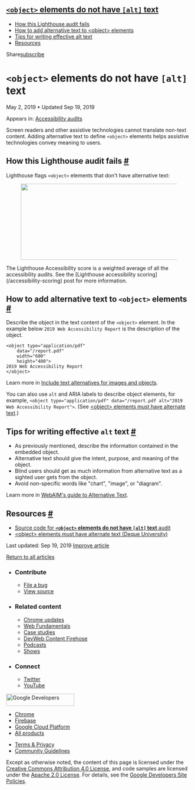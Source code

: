 





<a href="#lesscodegreaterandltobjectandgtlesscodegreater-elements-do-not-have-lesscodegreateraltlesscodegreater-text" class="w-toc__header--link"><code>&lt;object&gt;</code> elements do not have <code>[alt]</code> text</a>
------------------------------------------------------------------------------------------------------------------------------------------------------------------------------------------------------------------------------

-   [How this Lighthouse audit fails](#how-this-lighthouse-audit-fails)
-   [How to add alternative text to &lt;object&gt; elements](#how-to-add-alternative-text-to-lessobjectgreater-elements)
-   [Tips for writing effective alt text](#tips-for-writing-effective-alt-text)
-   [Resources](#resources)

Share<a href="/newsletter/" class="gc-analytics-event w-actions__fab w-actions__fab--subscribe"><span>subscribe</span></a>

`<object>` elements do not have `[alt]` text
============================================

May 2, 2019 <span class="w-author__separator">•</span> Updated Sep 19, 2019

<span class="w-post-signpost__title">Appears in:</span> <a href="/lighthouse-accessibility" class="w-post-signpost__link">Accessibility audits</a>

Screen readers and other assistive technologies cannot translate non-text content. Adding alternative text to define `<object>` elements helps assistive technologies convey meaning to users.

How this Lighthouse audit fails <a href="#how-this-lighthouse-audit-fails" class="w-headline-link">#</a>
--------------------------------------------------------------------------------------------------------

Lighthouse flags `<object>` elements that don't have alternative text:

<figure><img src="https://web-dev.imgix.net/image/tcFciHGuF3MxnTr1y5ue01OGLBn2/JWSzKy951NpiznLGxqoQ.png?auto=format" class="w-screenshot" sizes="(min-width: 800px) 800px, calc(100vw - 48px)" srcset="https://web-dev.imgix.net/image/tcFciHGuF3MxnTr1y5ue01OGLBn2/JWSzKy951NpiznLGxqoQ.png?auto=format&amp;w=200 200w, https://web-dev.imgix.net/image/tcFciHGuF3MxnTr1y5ue01OGLBn2/JWSzKy951NpiznLGxqoQ.png?auto=format&amp;w=228 228w, https://web-dev.imgix.net/image/tcFciHGuF3MxnTr1y5ue01OGLBn2/JWSzKy951NpiznLGxqoQ.png?auto=format&amp;w=260 260w, https://web-dev.imgix.net/image/tcFciHGuF3MxnTr1y5ue01OGLBn2/JWSzKy951NpiznLGxqoQ.png?auto=format&amp;w=296 296w, https://web-dev.imgix.net/image/tcFciHGuF3MxnTr1y5ue01OGLBn2/JWSzKy951NpiznLGxqoQ.png?auto=format&amp;w=338 338w, https://web-dev.imgix.net/image/tcFciHGuF3MxnTr1y5ue01OGLBn2/JWSzKy951NpiznLGxqoQ.png?auto=format&amp;w=385 385w, https://web-dev.imgix.net/image/tcFciHGuF3MxnTr1y5ue01OGLBn2/JWSzKy951NpiznLGxqoQ.png?auto=format&amp;w=439 439w, https://web-dev.imgix.net/image/tcFciHGuF3MxnTr1y5ue01OGLBn2/JWSzKy951NpiznLGxqoQ.png?auto=format&amp;w=500 500w, https://web-dev.imgix.net/image/tcFciHGuF3MxnTr1y5ue01OGLBn2/JWSzKy951NpiznLGxqoQ.png?auto=format&amp;w=571 571w, https://web-dev.imgix.net/image/tcFciHGuF3MxnTr1y5ue01OGLBn2/JWSzKy951NpiznLGxqoQ.png?auto=format&amp;w=650 650w, https://web-dev.imgix.net/image/tcFciHGuF3MxnTr1y5ue01OGLBn2/JWSzKy951NpiznLGxqoQ.png?auto=format&amp;w=741 741w, https://web-dev.imgix.net/image/tcFciHGuF3MxnTr1y5ue01OGLBn2/JWSzKy951NpiznLGxqoQ.png?auto=format&amp;w=845 845w, https://web-dev.imgix.net/image/tcFciHGuF3MxnTr1y5ue01OGLBn2/JWSzKy951NpiznLGxqoQ.png?auto=format&amp;w=964 964w, https://web-dev.imgix.net/image/tcFciHGuF3MxnTr1y5ue01OGLBn2/JWSzKy951NpiznLGxqoQ.png?auto=format&amp;w=1098 1098w, https://web-dev.imgix.net/image/tcFciHGuF3MxnTr1y5ue01OGLBn2/JWSzKy951NpiznLGxqoQ.png?auto=format&amp;w=1252 1252w, https://web-dev.imgix.net/image/tcFciHGuF3MxnTr1y5ue01OGLBn2/JWSzKy951NpiznLGxqoQ.png?auto=format&amp;w=1428 1428w, https://web-dev.imgix.net/image/tcFciHGuF3MxnTr1y5ue01OGLBn2/JWSzKy951NpiznLGxqoQ.png?auto=format&amp;w=1600 1600w" width="800" height="206" /></figure>The Lighthouse Accessibility score is a weighted average of all the accessibility audits. See the [Lighthouse accessibility scoring](/accessibility-scoring) post for more information.

How to add alternative text to `<object>` elements <a href="#how-to-add-alternative-text-to-lessobjectgreater-elements" class="w-headline-link">#</a>
-----------------------------------------------------------------------------------------------------------------------------------------------------

Describe the object in the text content of the `<object>` element. In the example below `2019 Web Accessibility Report` is the description of the object.

    <object type="application/pdf"
        data="/report.pdf"
        width="600"
        height="400">
    2019 Web Accessibility Report
    </object>

Learn more in [Include text alternatives for images and objects](/labels-and-text-alternatives#include-text-alternatives-for-images-and-objects).

You can also use `alt` and ARIA labels to describe object elements, for example, `<object type="application/pdf" data="/report.pdf alt="2019 Web Accessibility Report">`. (See [&lt;object&gt; elements must have alternate text](https://dequeuniversity.com/rules/axe/3.3/object-alt).)

Tips for writing effective `alt` text <a href="#tips-for-writing-effective-alt-text" class="w-headline-link">#</a>
------------------------------------------------------------------------------------------------------------------

-   As previously mentioned, describe the information contained in the embedded object.
-   Alternative text should give the intent, purpose, and meaning of the object.
-   Blind users should get as much information from alternative text as a sighted user gets from the object.
-   Avoid non-specific words like "chart", "image", or "diagram".

Learn more in [WebAIM's guide to Alternative Text](https://webaim.org/techniques/alttext/).

Resources <a href="#resources" class="w-headline-link">#</a>
------------------------------------------------------------

-   [Source code for **`<object>` elements do not have `[alt]` text** audit](https://github.com/GoogleChrome/lighthouse/blob/master/lighthouse-core/audits/accessibility/object-alt.js)
-   [&lt;object&gt; elements must have alternate text (Deque University)](https://dequeuniversity.com/rules/axe/3.3/object-alt)

<span class="w-mr--sm">Last updated: Sep 19, 2019 </span>[Improve article](https://github.com/GoogleChrome/web.dev/blob/master/src/site/content/en/lighthouse-accessibility/object-alt/index.md)

<a href="/lighthouse-accessibility" class="gc-analytics-event w-article-navigation__link w-article-navigation__link--back w-article-navigation__link--single">Return to all articles</a>

-   ### Contribute

    -   <a href="https://github.com/GoogleChrome/web.dev/issues/new?assignees=&amp;labels=bug&amp;template=bug_report.md&amp;title=" class="w-footer__linkbox-link">File a bug</a>
    -   <a href="https://github.com/googlechrome/web.dev" class="w-footer__linkbox-link">View source</a>

-   ### Related content

    -   <a href="https://blog.chromium.org/" class="w-footer__linkbox-link">Chrome updates</a>
    -   <a href="https://developers.google.com/web/" class="w-footer__linkbox-link">Web Fundamentals</a>
    -   <a href="https://developers.google.com/web/showcase/" class="w-footer__linkbox-link">Case studies</a>
    -   <a href="https://devwebfeed.appspot.com/" class="w-footer__linkbox-link">DevWeb Content Firehose</a>
    -   <a href="/podcasts/" class="w-footer__linkbox-link">Podcasts</a>
    -   <a href="/shows/" class="w-footer__linkbox-link">Shows</a>

-   ### Connect

    -   <a href="https://www.twitter.com/ChromiumDev" class="w-footer__linkbox-link">Twitter</a>
    -   <a href="https://www.youtube.com/user/ChromeDevelopers" class="w-footer__linkbox-link">YouTube</a>

<a href="https://developers.google.com/" class="w-footer__utility-logo-link"><img src="/images/lockup-color.png" alt="Google Developers" class="w-footer__utility-logo" width="185" height="33" /></a>

-   <a href="https://developer.chrome.com/" class="w-footer__utility-link">Chrome</a>
-   <a href="https://firebase.google.com/" class="w-footer__utility-link">Firebase</a>
-   <a href="https://cloud.google.com/" class="w-footer__utility-link">Google Cloud Platform</a>
-   <a href="https://developers.google.com/products" class="w-footer__utility-link">All products</a>

<!-- -->

-   <a href="https://policies.google.com/" class="w-footer__utility-link">Terms &amp; Privacy</a>
-   <a href="/community-guidelines/" class="w-footer__utility-link">Community Guidelines</a>

Except as otherwise noted, the content of this page is licensed under the [Creative Commons Attribution 4.0 License](https://creativecommons.org/licenses/by/4.0/), and code samples are licensed under the [Apache 2.0 License](https://www.apache.org/licenses/LICENSE-2.0). For details, see the [Google Developers Site Policies](https://developers.google.com/terms/site-policies).

